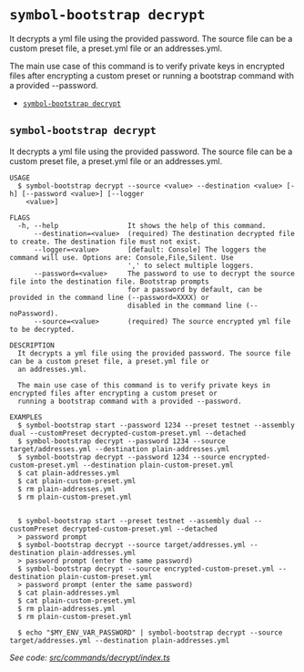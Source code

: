 `symbol-bootstrap decrypt`
==========================

It decrypts a yml file using the provided password. The source file can be a custom preset file, a preset.yml file or an addresses.yml.

The main use case of this command is to verify private keys in encrypted files after encrypting a custom preset or running a bootstrap command with a provided --password.

* [`symbol-bootstrap decrypt`](#symbol-bootstrap-decrypt)

## `symbol-bootstrap decrypt`

It decrypts a yml file using the provided password. The source file can be a custom preset file, a preset.yml file or an addresses.yml.

```
USAGE
  $ symbol-bootstrap decrypt --source <value> --destination <value> [-h] [--password <value>] [--logger
    <value>]

FLAGS
  -h, --help                 It shows the help of this command.
      --destination=<value>  (required) The destination decrypted file to create. The destination file must not exist.
      --logger=<value>       [default: Console] The loggers the command will use. Options are: Console,File,Silent. Use
                             ',' to select multiple loggers.
      --password=<value>     The password to use to decrypt the source file into the destination file. Bootstrap prompts
                             for a password by default, can be provided in the command line (--password=XXXX) or
                             disabled in the command line (--noPassword).
      --source=<value>       (required) The source encrypted yml file to be decrypted.

DESCRIPTION
  It decrypts a yml file using the provided password. The source file can be a custom preset file, a preset.yml file or
  an addresses.yml.

  The main use case of this command is to verify private keys in encrypted files after encrypting a custom preset or
  running a bootstrap command with a provided --password.

EXAMPLES
  $ symbol-bootstrap start --password 1234 --preset testnet --assembly dual --customPreset decrypted-custom-preset.yml --detached
  $ symbol-bootstrap decrypt --password 1234 --source target/addresses.yml --destination plain-addresses.yml
  $ symbol-bootstrap decrypt --password 1234 --source encrypted-custom-preset.yml --destination plain-custom-preset.yml
  $ cat plain-addresses.yml
  $ cat plain-custom-preset.yml
  $ rm plain-addresses.yml
  $ rm plain-custom-preset.yml
        

  $ symbol-bootstrap start --preset testnet --assembly dual --customPreset decrypted-custom-preset.yml --detached
  > password prompt
  $ symbol-bootstrap decrypt --source target/addresses.yml --destination plain-addresses.yml
  > password prompt (enter the same password)
  $ symbol-bootstrap decrypt --source encrypted-custom-preset.yml --destination plain-custom-preset.yml
  > password prompt (enter the same password)
  $ cat plain-addresses.yml
  $ cat plain-custom-preset.yml
  $ rm plain-addresses.yml
  $ rm plain-custom-preset.yml

  $ echo "$MY_ENV_VAR_PASSWORD" | symbol-bootstrap decrypt --source target/addresses.yml --destination plain-addresses.yml
```

_See code: [src/commands/decrypt/index.ts](https://github.com/nemneshia/symbol-bootstrap/blob/v2.0.4/src/commands/decrypt/index.ts)_
